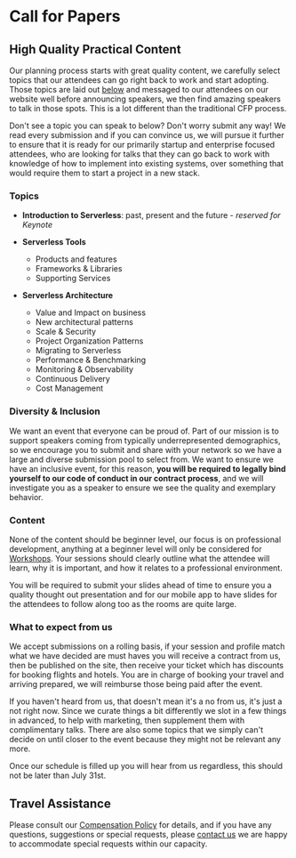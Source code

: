 # Call for Papers

## High Quality Practical Content

Our planning process starts with great quality content, we carefully select topics that our attendees can go right back to work and start adopting. Those topics are laid out [below](#topics) and messaged to our attendees on our website well before announcing speakers, we then find amazing speakers to talk in those spots. This is a lot different than the traditional CFP process.

Don't see a topic you can speak to below? Don't worry submit any way! We read every submission and if you can convince us, we will pursue it further to ensure that it is ready for our primarily startup and enterprise focused attendees, who are looking for talks that they can go back to work with knowledge of how to implement into existing systems, over something that would require them to start a project in a new stack.

### Topics

- **Introduction to Serverless**: past, present and the future - _reserved for Keynote_

- **Serverless Tools**
  - Products and features
  - Frameworks & Libraries
  - Supporting Services

- **Serverless Architecture**
  - Value and Impact on business
  - New architectural patterns
  - Scale & Security
  - Project Organization Patterns
  - Migrating to Serverless
  - Performance & Benchmarking
  - Monitoring & Observability
  - Continuous Delivery
  - Cost Management

### Diversity & Inclusion

We want an event that everyone can be proud of. Part of our mission is to support speakers coming from typically underrepresented demographics, so we encourage you to submit and share with your network so we have a large and diverse submission pool to select from. We want to ensure we have an inclusive event, for this reason, **you will be required to legally bind yourself to our code of conduct in our contract process**, and we will investigate you as a speaker to ensure we see the quality and exemplary behavior.

### Content

None of the content should be beginner level, our focus is on professional development, anything at a beginner level will only be considered for [Workshops](./workshops.md). Your sessions should clearly outline what the attendee will learn, why it is important, and how it relates to a professional environment.

You will be required to submit your slides ahead of time to ensure you a quality thought out presentation and for our mobile app to have slides for the attendees to follow along too as the rooms are quite large.

### What to expect from us

We accept submissions on a rolling basis, if your session and profile match what we have decided are must haves you will receive a contract from us, then be published on the site, then receive your ticket which has discounts for booking flights and hotels. You are in charge of booking your travel and arriving prepared, we will reimburse those being paid after the event.

If you haven't heard from us, that doesn't mean it's a no from us, it's just a not right now. Since we curate things a bit differently we slot in a few things in advanced, to help with marketing, then supplement them with complimentary talks. There are also some topics that we simply can't decide on until closer to the event because they might not be relevant any more.

Once our schedule is filled up you will hear from us regardless, this should not be later than July 31st.

## Travel Assistance

Please consult our [Compensation Policy](./compensation.md) for details, and if you have any questions, suggestions or special requests, please [contact us](./contact.md) we are happy to accommodate special requests within our capacity.